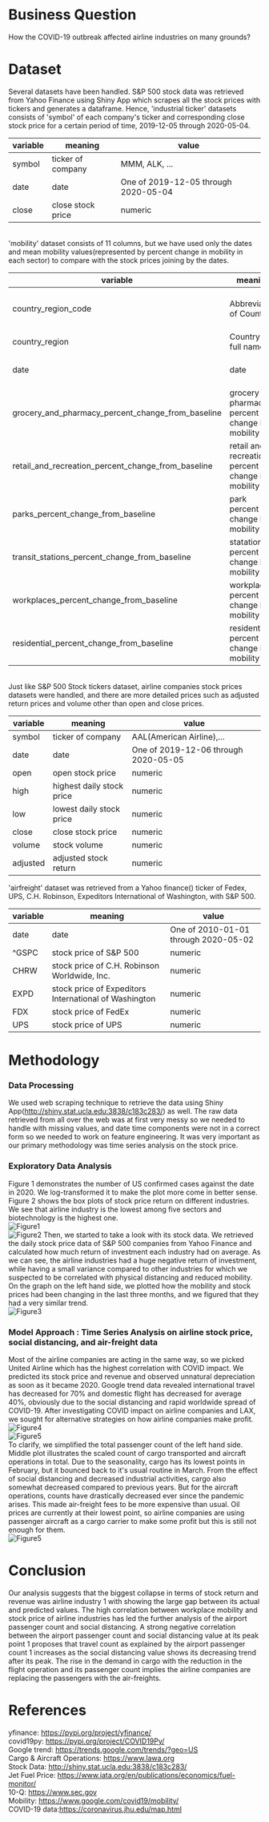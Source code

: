 # Business Question
How the COVID-19 outbreak affected airline industries on many grounds? 

# Dataset
Several datasets have been handled. S&P 500 stock data was retrieved from Yahoo Finance using Shiny App which scrapes all 
the stock prices with tickers and generates a dataframe.  Hence, 'industrial ticker' datasets consists of 'symbol' of each 
company's ticker and corresponding close stock price for a certain period of time, 2019-12-05 through 2020-05-04. 

variable | meaning | value
-------- | ------- | -----
symbol | ticker of company | MMM, ALK, ... 
date | date | One of 2019-12-05 through 2020-05-04 
close | close stock price | numeric
<br/>
'mobility' dataset consists of 11 columns, but we have used only the dates and mean mobility values(represented by percent
change in mobility in each sector) to compare with the stock prices joining by the dates. <br/>

variable | meaning | value
-------- | ------- | -----
country_region_code | Abbreviation of Country | AE(Arab Emirates), ZW(Zimbabwe), ... 
country_region | Country's full name | United Arab Emirates, ...
date | date | One of 2020-2-15 through 2020-05-02
grocery_and_pharmacy_percent_change_from_baseline | grocery and pharmacy percent change in mobility| numeric
retail_and_recreation_percent_change_from_baseline | retail and recreation percent change in mobility | numeric
parks_percent_change_from_baseline | park percent change in mobility | numeric
transit_stations_percent_change_from_baseline | statation percent change in mobility | numeric 
workplaces_percent_change_from_baseline | workplaces percent change in mobility | numeric
residential_percent_change_from_baseline | residential percent change in mobility | numeric
<br/>
Just like S&P 500 Stock tickers dataset, airline companies stock prices datasets were handled, and there are more detailed
prices such as adjusted return prices and volume other than open and close prices.

variable | meaning | value
-------- | ------- | -----
symbol | ticker of company | AAL(American Airline),...  
date | date | One of 2019-12-06 through 2020-05-05  
open | open stock price | numeric
high | highest daily stock price | numeric
low | lowest daily stock price | numeric 
close | close stock price | numeric
volume | stock volume | numeric
adjusted | adjusted stock return | numeric

'airfreight' dataset was retrieved from a Yahoo finance() ticker of Fedex, UPS, C.H. Robinson, Expeditors International of Washington, with S&P 500.

variable | meaning | value
-------- | ------- | -----
date | date | One of 2010-01-01 through 2020-05-02
^GSPC | stock price of S&P 500 | numeric
CHRW | stock price of C.H. Robinson Worldwide, Inc. | numeric
EXPD | stock price of Expeditors International of Washington | numeric
FDX | stock price of FedEx | numeric
UPS | stock price of UPS | numeric

# Methodology
### Data Processing 
 We used web scraping technique to retrieve the data using Shiny App(http://shiny.stat.ucla.edu:3838/c183c283/) as well.
The raw data retrieved from all over the web was at first very messy so we needed to handle with missing values, and date
time components were not in a correct form so we needed to work on feature engineering. It was very important as our primary
methodology was time series analysis on the stock price.
  
### Exploratory Data Analysis
 Figure 1 demonstrates the number of US confirmed cases against the date in 2020. We log-transformed it to make the plot 
more come in better sense. Figure 2 shows the box plots of stock price return on different industries. We see that airline
industry is the lowest among five sectors and biotechnology is the highest one. 
<br/>![Figure1](/Datafest/image/image01.png)
<br/>![Figure2](/Datafest/image/image02.png)
 Then, we started to take a look with its stock data. We retrieved the daily stock price data of S&P 500 companies from 
Yahoo Finance and calculated how much return of investment each industry had on average. As we can see, the airline industries 
had a huge negative return of investment, while having a small variance compared to other industries for which we suspected 
to be correlated with physical distancing and reduced mobility. On the graph on the left hand side, we plotted how the 
mobility and stock prices had been changing in the last three months, and we figured that they had a very similar trend.
<br/>![Figure3](/Datafest/image/image03.PNG)

### Model Approach : Time Series Analysis on airline stock price, social distancing, and air-freight data 
 Most of the airline companies are acting in the same way, so we picked United Airline which has the highest correlation 
with COVID impact. We predicted its stock price and revenue and observed unnatural depreciation as soon as it became 2020. 
Google trend data revealed international travel has decreased for 70% and domestic flight has decreased for average 40%, 
obviously due to the social distancing and rapid worldwide spread of COVID-19. After investigating COVID impact on 
airline companies and LAX, we sought for alternative strategies on how airline companies make profit.
<br/>![Figure4](/Datafest/image/image04.PNG)
<br/>![Figure5](/Datafest/image/image05.PNG)
<br/> To clarify, we simplified the total passenger count of the left hand side. Middle plot illustrates the scaled 
count of cargo transported and aircraft operations in total. Due to the seasonality, cargo has its lowest points in February, 
but it bounced back to it's usual routine in March. From the effect of social distancing and decreased industrial activities, 
cargo also somewhat decreased compared to previous years. But for the aircraft operations, counts have drastically decreased 
ever since the pandemic arises. This made air-freight fees to be more expensive than usual. Oil prices are currently at 
their lowest point, so airline companies are using passenger aircraft as a cargo carrier to make some profit but this is 
still not enough for them.
<br/>![Figure5](/Datafest/image/image06.PNG)

# Conclusion
 Our analysis suggests that the biggest collapse in terms of stock return and revenue was airline industry 1 with showing 
the large gap between its actual and predicted values.  The high correlation between workplace mobility and stock price 
of airline industries has led the further analysis of the airport passenger count and social distancing. A strong negative 
correlation between the airport passenger count and social distancing value at its peak point 1 proposes that travel count 
as explained by the airport passenger count 1 increases as the social distancing value shows its decreasing trend after 
its peak.  The rise in the demand in cargo with the reduction in the flight operation and its passenger count implies the 
airline companies are replacing the passengers with the air-freights. 

# References
yfinance: https://pypi.org/project/yfinance/  <br/>
covid19py: https://pypi.org/project/COVID19Py/  <br/>
Google trend: https://trends.google.com/trends/?geo=US  <br/>
Cargo & Aircraft Operations: https://www.lawa.org  <br/>
Stock Data: http://shiny.stat.ucla.edu:3838/c183c283/  <br/>
Jet Fuel Price: https://www.iata.org/en/publications/economics/fuel-monitor/  <br/>
10-Q: https://www.sec.gov  <br/>
Mobility: https://www.google.com/covid19/mobility/  <br/>
COVID-19 data:https://coronavirus.jhu.edu/map.html